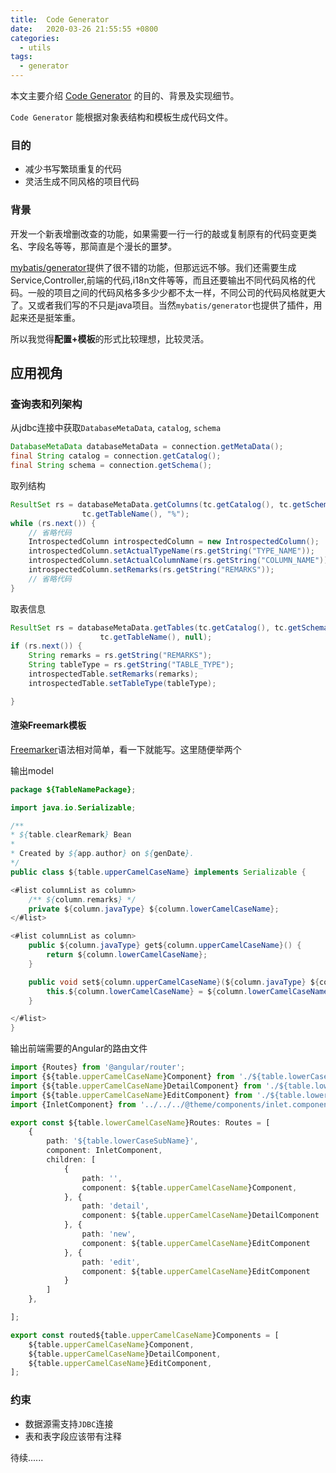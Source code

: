 ```yaml
---
title:  Code Generator
date:   2020-03-26 21:55:55 +0800
categories:
  - utils
tags:
  - generator
---
```


本文主要介绍 [Code Generator](https://github.com/vazmin/code-generator) 的目的、背景及实现细节。

`Code Generator` 能根据对象表结构和模板生成代码文件。


### 目的

* 减少书写繁琐重复的代码
* 灵活生成不同风格的项目代码

### 背景

开发一个新表增删改查的功能，如果需要一行一行的敲或复制原有的代码变更类名、字段名等等，那简直是个漫长的噩梦。

[mybatis/generator](https://github.com/mybatis/generator)提供了很不错的功能，但那远远不够。我们还需要生成Service,Controller,前端的代码,i18n文件等等，而且还要输出不同代码风格的代码。一般的项目之间的代码风格多多少少都不太一样，不同公司的代码风格就更大了。又或者我们写的不只是java项目。当然`mybatis/generator`也提供了插件，用起来还是挺笨重。

所以我觉得<b>配置+模板</b>的形式比较理想，比较灵活。


## 应用视角

### 查询表和列架构

从jdbc连接中获取`DatabaseMetaData`, `catalog`, `schema`
```java
DatabaseMetaData databaseMetaData = connection.getMetaData();
final String catalog = connection.getCatalog();
final String schema = connection.getSchema();
```

取列结构
```java
ResultSet rs = databaseMetaData.getColumns(tc.getCatalog(), tc.getSchema(),
                tc.getTableName(), "%"); 
while (rs.next()) {
    // 省略代码
    IntrospectedColumn introspectedColumn = new IntrospectedColumn();
    introspectedColumn.setActualTypeName(rs.getString("TYPE_NAME")); 
    introspectedColumn.setActualColumnName(rs.getString("COLUMN_NAME")); 
    introspectedColumn.setRemarks(rs.getString("REMARKS")); 
    // 省略代码
}
```

取表信息
```java
ResultSet rs = databaseMetaData.getTables(tc.getCatalog(), tc.getSchema(),
                    tc.getTableName(), null);
if (rs.next()) {
    String remarks = rs.getString("REMARKS"); 
    String tableType = rs.getString("TABLE_TYPE"); 
    introspectedTable.setRemarks(remarks);
    introspectedTable.setTableType(tableType);

}
```

#### 渲染Freemark模板

[Freemarker](https://freemarker.apache.org/)语法相对简单，看一下就能写。这里随便举两个


输出model

```java
package ${TableNamePackage};

import java.io.Serializable;

/**
* ${table.clearRemark} Bean
*
* Created by ${app.author} on ${genDate}.
*/
public class ${table.upperCamelCaseName} implements Serializable {

<#list columnList as column>
    /** ${column.remarks} */
    private ${column.javaType} ${column.lowerCamelCaseName};
</#list>

<#list columnList as column>
    public ${column.javaType} get${column.upperCamelCaseName}() {
        return ${column.lowerCamelCaseName};
    }

    public void set${column.upperCamelCaseName}(${column.javaType} ${column.lowerCamelCaseName}) {
        this.${column.lowerCamelCaseName} = ${column.lowerCamelCaseName};
    }

</#list>
}
```

输出前端需要的Angular的路由文件

```typescript
import {Routes} from '@angular/router';
import {${table.upperCamelCaseName}Component} from './${table.lowerCaseSubName}.component';
import {${table.upperCamelCaseName}DetailComponent} from './${table.lowerCaseSubName}-detail.component';
import {${table.upperCamelCaseName}EditComponent} from './${table.lowerCaseSubName}-edit.component';
import {InletComponent} from '../../../@theme/components/inlet.component';

export const ${table.lowerCamelCaseName}Routes: Routes = [
    {
        path: '${table.lowerCaseSubName}',
        component: InletComponent,
        children: [
            {
                path: '',
                component: ${table.upperCamelCaseName}Component,
            }, {
                path: 'detail',
                component: ${table.upperCamelCaseName}DetailComponent
            }, {
                path: 'new',
                component: ${table.upperCamelCaseName}EditComponent
            }, {
                path: 'edit',
                component: ${table.upperCamelCaseName}EditComponent
            }
        ]
    },

];

export const routed${table.upperCamelCaseName}Components = [
    ${table.upperCamelCaseName}Component,
    ${table.upperCamelCaseName}DetailComponent,
    ${table.upperCamelCaseName}EditComponent,
];

```


### 约束

* 数据源需支持`JDBC`连接
* 表和表字段应该带有注释


待续......